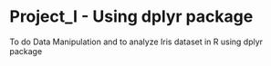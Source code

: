 # Project_I - Using dplyr package
To do Data Manipulation and to analyze Iris  dataset in R using dplyr package
